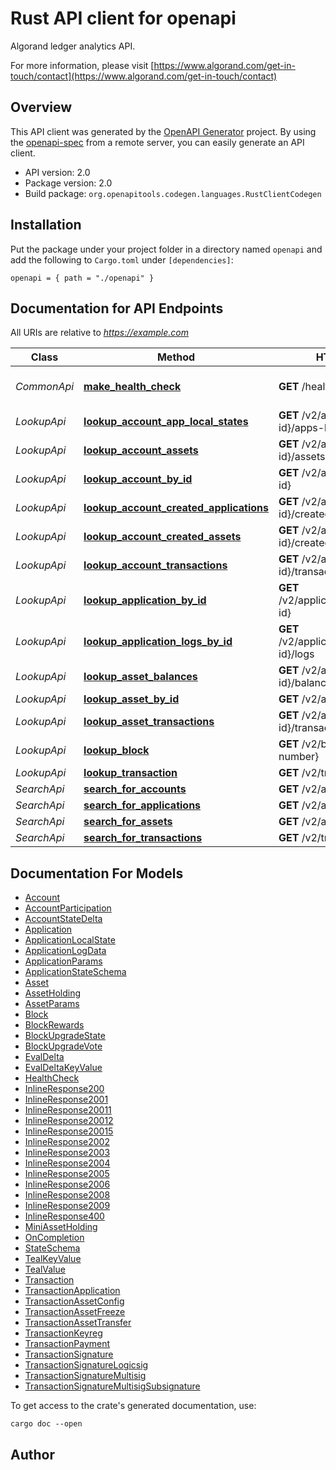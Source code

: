# Rust API client for openapi

Algorand ledger analytics API.

For more information, please visit [https://www.algorand.com/get-in-touch/contact](https://www.algorand.com/get-in-touch/contact)

## Overview

This API client was generated by the [OpenAPI Generator](https://openapi-generator.tech) project.  By using the [openapi-spec](https://openapis.org) from a remote server, you can easily generate an API client.

- API version: 2.0
- Package version: 2.0
- Build package: `org.openapitools.codegen.languages.RustClientCodegen`

## Installation

Put the package under your project folder in a directory named `openapi` and add the following to `Cargo.toml` under `[dependencies]`:

```
openapi = { path = "./openapi" }
```

## Documentation for API Endpoints

All URIs are relative to *https://example.com*

Class | Method | HTTP request | Description
------------ | ------------- | ------------- | -------------
*CommonApi* | [**make_health_check**](docs/CommonApi.md#make_health_check) | **GET** /health | Returns 200 if healthy.
*LookupApi* | [**lookup_account_app_local_states**](docs/LookupApi.md#lookup_account_app_local_states) | **GET** /v2/accounts/{account-id}/apps-local-state | 
*LookupApi* | [**lookup_account_assets**](docs/LookupApi.md#lookup_account_assets) | **GET** /v2/accounts/{account-id}/assets | 
*LookupApi* | [**lookup_account_by_id**](docs/LookupApi.md#lookup_account_by_id) | **GET** /v2/accounts/{account-id} | 
*LookupApi* | [**lookup_account_created_applications**](docs/LookupApi.md#lookup_account_created_applications) | **GET** /v2/accounts/{account-id}/created-applications | 
*LookupApi* | [**lookup_account_created_assets**](docs/LookupApi.md#lookup_account_created_assets) | **GET** /v2/accounts/{account-id}/created-assets | 
*LookupApi* | [**lookup_account_transactions**](docs/LookupApi.md#lookup_account_transactions) | **GET** /v2/accounts/{account-id}/transactions | 
*LookupApi* | [**lookup_application_by_id**](docs/LookupApi.md#lookup_application_by_id) | **GET** /v2/applications/{application-id} | 
*LookupApi* | [**lookup_application_logs_by_id**](docs/LookupApi.md#lookup_application_logs_by_id) | **GET** /v2/applications/{application-id}/logs | 
*LookupApi* | [**lookup_asset_balances**](docs/LookupApi.md#lookup_asset_balances) | **GET** /v2/assets/{asset-id}/balances | 
*LookupApi* | [**lookup_asset_by_id**](docs/LookupApi.md#lookup_asset_by_id) | **GET** /v2/assets/{asset-id} | 
*LookupApi* | [**lookup_asset_transactions**](docs/LookupApi.md#lookup_asset_transactions) | **GET** /v2/assets/{asset-id}/transactions | 
*LookupApi* | [**lookup_block**](docs/LookupApi.md#lookup_block) | **GET** /v2/blocks/{round-number} | 
*LookupApi* | [**lookup_transaction**](docs/LookupApi.md#lookup_transaction) | **GET** /v2/transactions/{txid} | 
*SearchApi* | [**search_for_accounts**](docs/SearchApi.md#search_for_accounts) | **GET** /v2/accounts | 
*SearchApi* | [**search_for_applications**](docs/SearchApi.md#search_for_applications) | **GET** /v2/applications | 
*SearchApi* | [**search_for_assets**](docs/SearchApi.md#search_for_assets) | **GET** /v2/assets | 
*SearchApi* | [**search_for_transactions**](docs/SearchApi.md#search_for_transactions) | **GET** /v2/transactions | 


## Documentation For Models

 - [Account](docs/Account.md)
 - [AccountParticipation](docs/AccountParticipation.md)
 - [AccountStateDelta](docs/AccountStateDelta.md)
 - [Application](docs/Application.md)
 - [ApplicationLocalState](docs/ApplicationLocalState.md)
 - [ApplicationLogData](docs/ApplicationLogData.md)
 - [ApplicationParams](docs/ApplicationParams.md)
 - [ApplicationStateSchema](docs/ApplicationStateSchema.md)
 - [Asset](docs/Asset.md)
 - [AssetHolding](docs/AssetHolding.md)
 - [AssetParams](docs/AssetParams.md)
 - [Block](docs/Block.md)
 - [BlockRewards](docs/BlockRewards.md)
 - [BlockUpgradeState](docs/BlockUpgradeState.md)
 - [BlockUpgradeVote](docs/BlockUpgradeVote.md)
 - [EvalDelta](docs/EvalDelta.md)
 - [EvalDeltaKeyValue](docs/EvalDeltaKeyValue.md)
 - [HealthCheck](docs/HealthCheck.md)
 - [InlineResponse200](docs/InlineResponse200.md)
 - [InlineResponse2001](docs/InlineResponse2001.md)
 - [InlineResponse20011](docs/InlineResponse20011.md)
 - [InlineResponse20012](docs/InlineResponse20012.md)
 - [InlineResponse20015](docs/InlineResponse20015.md)
 - [InlineResponse2002](docs/InlineResponse2002.md)
 - [InlineResponse2003](docs/InlineResponse2003.md)
 - [InlineResponse2004](docs/InlineResponse2004.md)
 - [InlineResponse2005](docs/InlineResponse2005.md)
 - [InlineResponse2006](docs/InlineResponse2006.md)
 - [InlineResponse2008](docs/InlineResponse2008.md)
 - [InlineResponse2009](docs/InlineResponse2009.md)
 - [InlineResponse400](docs/InlineResponse400.md)
 - [MiniAssetHolding](docs/MiniAssetHolding.md)
 - [OnCompletion](docs/OnCompletion.md)
 - [StateSchema](docs/StateSchema.md)
 - [TealKeyValue](docs/TealKeyValue.md)
 - [TealValue](docs/TealValue.md)
 - [Transaction](docs/Transaction.md)
 - [TransactionApplication](docs/TransactionApplication.md)
 - [TransactionAssetConfig](docs/TransactionAssetConfig.md)
 - [TransactionAssetFreeze](docs/TransactionAssetFreeze.md)
 - [TransactionAssetTransfer](docs/TransactionAssetTransfer.md)
 - [TransactionKeyreg](docs/TransactionKeyreg.md)
 - [TransactionPayment](docs/TransactionPayment.md)
 - [TransactionSignature](docs/TransactionSignature.md)
 - [TransactionSignatureLogicsig](docs/TransactionSignatureLogicsig.md)
 - [TransactionSignatureMultisig](docs/TransactionSignatureMultisig.md)
 - [TransactionSignatureMultisigSubsignature](docs/TransactionSignatureMultisigSubsignature.md)


To get access to the crate's generated documentation, use:

```
cargo doc --open
```

## Author



